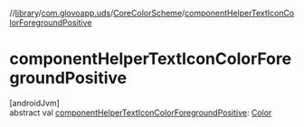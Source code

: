 //[library](../../../index.md)/[com.glovoapp.uds](../index.md)/[CoreColorScheme](index.md)/[componentHelperTextIconColorForegroundPositive](component-helper-text-icon-color-foreground-positive.md)

# componentHelperTextIconColorForegroundPositive

[androidJvm]\
abstract val [componentHelperTextIconColorForegroundPositive](component-helper-text-icon-color-foreground-positive.md): [Color](https://developer.android.com/reference/kotlin/androidx/compose/ui/graphics/Color.html)

